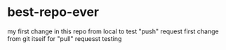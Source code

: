 # best-repo-ever
my first change in this repo from local to test "push" request 
first change from git itseif for "pull" requesst testing
